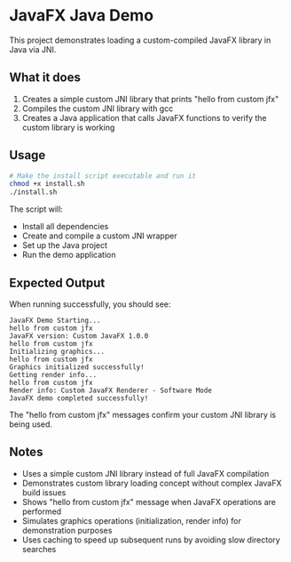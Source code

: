 # JavaFX Java Demo

This project demonstrates loading a custom-compiled JavaFX library in Java via JNI.

## What it does

1. Creates a simple custom JNI library that prints "hello from custom jfx"
2. Compiles the custom JNI library with gcc
3. Creates a Java application that calls JavaFX functions to verify the custom library is working

## Usage

```bash
# Make the install script executable and run it
chmod +x install.sh
./install.sh
```

The script will:
- Install all dependencies
- Create and compile a custom JNI wrapper
- Set up the Java project
- Run the demo application

## Expected Output

When running successfully, you should see:
```
JavaFX Demo Starting...
hello from custom jfx
JavaFX version: Custom JavaFX 1.0.0
hello from custom jfx
Initializing graphics...
hello from custom jfx
Graphics initialized successfully!
Getting render info...
hello from custom jfx
Render info: Custom JavaFX Renderer - Software Mode
JavaFX demo completed successfully!
```

The "hello from custom jfx" messages confirm your custom JNI library is being used.

## Notes

- Uses a simple custom JNI library instead of full JavaFX compilation
- Demonstrates custom library loading concept without complex JavaFX build issues
- Shows "hello from custom jfx" message when JavaFX operations are performed
- Simulates graphics operations (initialization, render info) for demonstration purposes
- Uses caching to speed up subsequent runs by avoiding slow directory searches